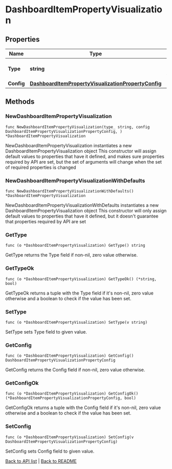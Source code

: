 # DashboardItemPropertyVisualization

## Properties

Name | Type | Description | Notes
------------ | ------------- | ------------- | -------------
**Type** | **string** | The type of visualization to display.  | 
**Config** | [**DashboardItemPropertyVisualizationPropertyConfig**](DashboardItemPropertyVisualizationPropertyConfig.md) |  | 

## Methods

### NewDashboardItemPropertyVisualization

`func NewDashboardItemPropertyVisualization(type_ string, config DashboardItemPropertyVisualizationPropertyConfig, ) *DashboardItemPropertyVisualization`

NewDashboardItemPropertyVisualization instantiates a new DashboardItemPropertyVisualization object
This constructor will assign default values to properties that have it defined,
and makes sure properties required by API are set, but the set of arguments
will change when the set of required properties is changed

### NewDashboardItemPropertyVisualizationWithDefaults

`func NewDashboardItemPropertyVisualizationWithDefaults() *DashboardItemPropertyVisualization`

NewDashboardItemPropertyVisualizationWithDefaults instantiates a new DashboardItemPropertyVisualization object
This constructor will only assign default values to properties that have it defined,
but it doesn't guarantee that properties required by API are set

### GetType

`func (o *DashboardItemPropertyVisualization) GetType() string`

GetType returns the Type field if non-nil, zero value otherwise.

### GetTypeOk

`func (o *DashboardItemPropertyVisualization) GetTypeOk() (*string, bool)`

GetTypeOk returns a tuple with the Type field if it's non-nil, zero value otherwise
and a boolean to check if the value has been set.

### SetType

`func (o *DashboardItemPropertyVisualization) SetType(v string)`

SetType sets Type field to given value.


### GetConfig

`func (o *DashboardItemPropertyVisualization) GetConfig() DashboardItemPropertyVisualizationPropertyConfig`

GetConfig returns the Config field if non-nil, zero value otherwise.

### GetConfigOk

`func (o *DashboardItemPropertyVisualization) GetConfigOk() (*DashboardItemPropertyVisualizationPropertyConfig, bool)`

GetConfigOk returns a tuple with the Config field if it's non-nil, zero value otherwise
and a boolean to check if the value has been set.

### SetConfig

`func (o *DashboardItemPropertyVisualization) SetConfig(v DashboardItemPropertyVisualizationPropertyConfig)`

SetConfig sets Config field to given value.



[Back to API list](../README.md#documentation-for-api-endpoints) | [Back to README](../README.md)


